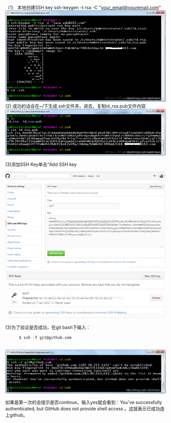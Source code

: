 （1）   本地创建SSH key
          ssh-keygen -t rsa -C "your_email@youremail.com"
![在这里插入图片描述](https://raw.githubusercontent.com/PeipengWang/picture/master/b3d0cbaaf3d84022a085ce8d3be5f307.png)
(2) 成功的话会在~/下生成.ssh文件夹，进去，复制id_rsa.pub文件内容
![在这里插入图片描述](https://raw.githubusercontent.com/PeipengWang/picture/master/191226b8f781405bbc0477667ac891f9.png)

 (3)添加SSH   Key单击“Add SSH key

![在这里插入图片描述](https://raw.githubusercontent.com/PeipengWang/picture/master/2b33c82a8bb849fba57c0f71d40434dd.png)
    ![在这里插入图片描述](https://raw.githubusercontent.com/PeipengWang/picture/master/cc386ab402b3451f92fa816dc1bb3f57.png)

   (3)为了验证是否成功，在git bash下输入：

          $ ssh -T git@github.com


​    
 ![在这里插入图片描述](https://raw.githubusercontent.com/PeipengWang/picture/master/efbaf49bfa704c91b804120a905ab561.png)

如果是第一次的会提示是否continue，输入yes就会看到：You've successfully authenticated, but GitHub does not provide shell access 。这就表示已成功连上github。

